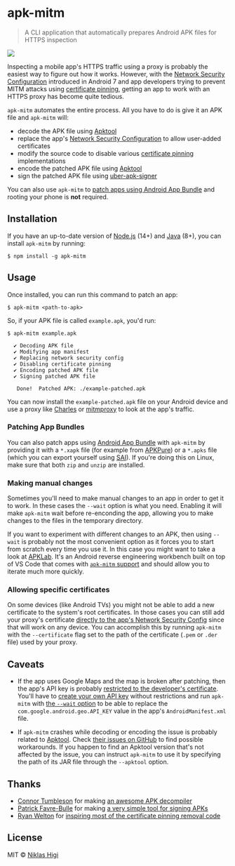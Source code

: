 # apk-mitm 

> A CLI application that automatically prepares Android APK files for HTTPS inspection

[![](https://img.shields.io/npm/v/apk-mitm?style=flat-square)](https://www.npmjs.com/package/apk-mitm)

Inspecting a mobile app's HTTPS traffic using a proxy is probably the easiest way to figure out how it works. However, with the [Network Security Configuration][network-security-config] introduced in Android 7 and app developers trying to prevent MITM attacks using [certificate pinning][certificate-pinning], getting an app to work with an HTTPS proxy has become quite tedious.

`apk-mitm` automates the entire process. All you have to do is give it an APK file and `apk-mitm` will:

- decode the APK file using [Apktool][apktool]
- replace the app's [Network Security Configuration][network-security-config] to allow user-added certificates
- modify the source code to disable various [certificate pinning][certificate-pinning] implementations
- encode the patched APK file using [Apktool][apktool]
- sign the patched APK file using [uber-apk-signer][uber-apk-signer]

You can also use `apk-mitm` to [patch apps using Android App Bundle](#patching-app-bundles) and rooting your phone is **not** required.

## Installation

If you have an up-to-date version of [Node.js][node] (14+) and [Java][java] (8+), you can install `apk-mitm` by running:

```shell
$ npm install -g apk-mitm
```

## Usage

Once installed, you can run this command to patch an app:

```shell
$ apk-mitm <path-to-apk>
```

So, if your APK file is called `example.apk`, you'd run:

```shell
$ apk-mitm example.apk

  ✔ Decoding APK file
  ✔ Modifying app manifest
  ✔ Replacing network security config
  ✔ Disabling certificate pinning
  ✔ Encoding patched APK file
  ✔ Signing patched APK file

   Done!  Patched APK: ./example-patched.apk
```

You can now install the `example-patched.apk` file on your Android device and use a proxy like [Charles][charles] or [mitmproxy][mitmproxy] to look at the app's traffic.

### Patching App Bundles

You can also patch apps using [Android App Bundle](android-app-bundle) with `apk-mitm` by providing it with a `*.xapk` file (for example from [APKPure][apkpure]) or a `*.apks` file (which you can export yourself using [SAI][sai]). If you're doing this on Linux, make sure that both `zip` and `unzip` are installed.

### Making manual changes

Sometimes you'll need to make manual changes to an app in order to get it to work. In these cases the `--wait` option is what you need. Enabling it will make `apk-mitm` wait before re-enconding the app, allowing you to make changes to the files in the temporary directory.

If you want to experiment with different changes to an APK, then using `--wait` is probably not the most convenient option as it forces you to start from scratch every time you use it. In this case you might want to take a look at [APKLab][apklab]. It's an Android reverse engineering workbench built on top of VS Code that comes with [`apk-mitm` support][apklab-mitm] and should allow you to iterate much more quickly.

### Allowing specific certificates

On some devices (like Android TVs) you might not be able to add a new certificate to the system's root certificates. In those cases you can still add your proxy's certificate [directly to the app's Network Security Config][network-security-config-custom-ca] since that will work on any device. You can accomplish this by running `apk-mitm` with the `--certificate` flag set to the path of the certificate (`.pem` or `.der` file) used by your proxy.

## Caveats

- If the app uses Google Maps and the map is broken after patching, then the app's API key is probably [restricted to the developer's certificate][google-api-key-restrictions]. You'll have to [create your own API key][google-maps-android] without restrictions and run `apk-mitm` with [the `--wait` option](#making-manual-changes) to be able to replace the `com.google.android.geo.API_KEY` value in the app's `AndroidManifest.xml` file.

- If `apk-mitm` crashes while decoding or encoding the issue is probably related to [Apktool][apktool]. Check [their issues on GitHub][apktool-issues] to find possible workarounds. If you happen to find an Apktool version that's not affected by the issue, you can instruct `apk-mitm` to use it by specifying the path of its JAR file through the `--apktool` option.

## Thanks

- [Connor Tumbleson](https://github.com/iBotPeaches) for making [an awesome APK decompiler][apktool]
- [Patrick Favre-Bulle](https://github.com/patrickfav) for making [a very simple tool for signing APKs][uber-apk-signer]
- [Ryan Welton](https://github.com/Fuzion24) for [inspiring most of the certificate pinning removal code](https://github.com/Fuzion24/JustTrustMe)

## License

MIT © [Niklas Higi](https://shroudedcode.com)

[network-security-config]: https://developer.android.com/training/articles/security-config
[network-security-config-custom-ca]: https://developer.android.com/training/articles/security-config#ConfigCustom
[certificate-pinning]: https://owasp.org/www-community/controls/Certificate_and_Public_Key_Pinning#what-is-pinning
[node]: https://nodejs.org/en/download/
[java]: https://www.oracle.com/technetwork/java/javase/downloads/index.html
[apklab]: https://github.com/Surendrajat/APKLab
[apklab-mitm]: https://github.com/Surendrajat/APKLab#apply-mitm-patch
[google-maps-android]: https://console.cloud.google.com/google/maps-apis/apis/maps-android-backend.googleapis.com
[google-api-key-restrictions]: https://cloud.google.com/docs/authentication/api-keys#api_key_restrictions
[android-app-bundle]: https://developer.android.com/platform/technology/app-bundle/
[apkpure]: https://apkpure.com/
[sai]: https://github.com/Aefyr/SAI
[charles]: https://www.charlesproxy.com/
[mitmproxy]: https://mitmproxy.org/
[apktool]: https://ibotpeaches.github.io/Apktool/
[apktool-issues]: https://github.com/iBotPeaches/Apktool/issues
[uber-apk-signer]: https://github.com/patrickfav/uber-apk-signer
